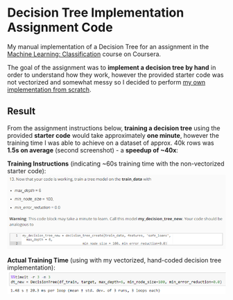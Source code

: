 # Decision Tree Implementation Assignment Code
My manual implementation of a Decision Tree for an assignment in the [Machine Learning: Classification](https://www.coursera.org/learn/ml-classification) course on Coursera.

The goal of the assignment was to **implement a decision tree by hand** in order to understand how they work, however the provided starter code was not vectorized and somewhat messy so I decided to perform [my own implementation from scratch](https://github.com/JP-DataScienceProjects/DecisionTreeImplementation/blob/master/Code/DecisionTreeImplementation.ipynb).

## Result
From the assignment instructions below, **training a decision tree** using the provided **starter code** would take approximately **one minute**, however the training time I was able to achieve on a dataset of approx. 40k rows was **1.5s on average** (second screenshot) - a **speedup of ~40x**:

**Training Instructions** (indicating ~60s training time with the non-vectorized starter code):
![alt text](https://github.com/JP-DataScienceProjects/DecisionTreeImplementation/blob/master/Screenshots/TrainingInstructions.png)

**Actual Training Time** (using with my vectorized, hand-coded decision tree implementation):
![alt text](https://github.com/JP-DataScienceProjects/DecisionTreeImplementation/blob/master/Screenshots/TrainingTime.png)
